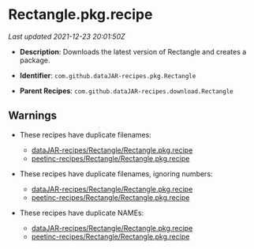 # Rectangle.pkg.recipe

_Last updated 2021-12-23 20:01:50Z_

- **Description**: Downloads the latest version of Rectangle and creates a package.

- **Identifier**: `com.github.dataJAR-recipes.pkg.Rectangle`

- **Parent Recipes**: `com.github.dataJAR-recipes.download.Rectangle`


## Warnings

- These recipes have duplicate filenames:
    - [dataJAR-recipes/Rectangle/Rectangle.pkg.recipe](/autopkg-dupe-tracker/dataJAR-recipes/Rectangle/Rectangle.pkg.recipe)
    - [peetinc-recipes/Rectangle/Rectangle.pkg.recipe](/autopkg-dupe-tracker/peetinc-recipes/Rectangle/Rectangle.pkg.recipe)

- These recipes have duplicate filenames, ignoring numbers:
    - [dataJAR-recipes/Rectangle/Rectangle.pkg.recipe](/autopkg-dupe-tracker/dataJAR-recipes/Rectangle/Rectangle.pkg.recipe)
    - [peetinc-recipes/Rectangle/Rectangle.pkg.recipe](/autopkg-dupe-tracker/peetinc-recipes/Rectangle/Rectangle.pkg.recipe)

- These recipes have duplicate NAMEs:
    - [dataJAR-recipes/Rectangle/Rectangle.pkg.recipe](/autopkg-dupe-tracker/dataJAR-recipes/Rectangle/Rectangle.pkg.recipe)
    - [peetinc-recipes/Rectangle/Rectangle.pkg.recipe](/autopkg-dupe-tracker/peetinc-recipes/Rectangle/Rectangle.pkg.recipe)